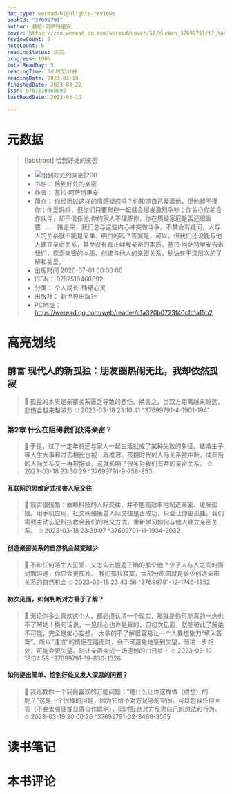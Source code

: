 ```yaml
---
doc_type: weread-highlights-reviews
bookId: "37699791"
author: 基拉·阿萨特里安
cover: https://cdn.weread.qq.com/weread/cover/57/YueWen_37699791/t7_YueWen_37699791.jpg
reviewCount: 0
noteCount: 6
readingStatus: 读完
progress: 100%
totalReadDay: 5
readingTime: 5小时33分钟
readingDate: 2023-03-18
finishedDate: 2023-03-22
isbn: 9787510460692
lastReadDate: 2023-03-19

---
```

# 元数据
> [!abstract] 恰到好处的亲密
> - ![ 恰到好处的亲密|200](https://cdn.weread.qq.com/weread/cover/57/YueWen_37699791/t7_YueWen_37699791.jpg)
> - 书名： 恰到好处的亲密
> - 作者： 基拉·阿萨特里安
> - 简介： 你经历过这样的情感疑惑吗？你知道自己爱着他，但他却不懂你；你爱妈妈，但你们只要聚在一起就会爆发激烈争吵；你关心你的合作伙伴，却不信任他;你的家人不理解你，你在质疑家庭是否还很重要......一路走来，我们总与这些内心冲突做斗争。不禁会有疑问，人与人的关系就不能是简单、明白的吗？答案是，可以。但我们还没能与他人建立亲密关系，甚至没有真正理解亲密的本质。基拉·阿萨特里安告诉我们，探索亲密的本质、创建与他人的亲密关系，秘诀在于深层次的了解和关爱。
> - 出版时间 2020-07-01 00:00:00
> - ISBN： 9787510460692
> - 分类： 个人成长-情绪心灵
> - 出版社： 新世界出版社
> - PC地址：https://weread.qq.com/web/reader/c1a320b0723f40cfc1a15b2

# 高亮划线

## 前言 现代人的新孤独：朋友圈热闹无比，我却依然孤寂

> 📌 孤独的本质是亲密关系匮乏导致的悲伤。换言之，当双方距离越来越远，悲伤会越来越浓烈 
> ⏱ 2023-03-18 23:10:41 ^37699791-4-1901-1941

### 第2章 什么在阻碍我们获得亲密？

> 📌 于是，过了一定年龄还与家人一起生活就成了某种失败的象征。结婚生子等人生大事和过去相比也被一再推迟。孩提时代的人际关系被中断，成年后的人际关系又一再被拖延，这就影响了很多对我们有益的亲密关系。 
> ⏱ 2023-03-18 23:30:29 ^37699791-9-758-853

#### 互联网的思维定式损害人际交往

> 📌 现实很残酷：依赖科技的人际交往，并不能高效率地制造亲密、缓解孤独。用手机应用、社交网络衡量人际交往是否成功，只会让你更孤独。我们需要主动忘记科技教会我们的社交方式，重新学习如何与他人建立亲密关系。 
> ⏱ 2023-03-18 23:39:07 ^37699791-11-1934-2032

#### 创造亲密关系的自然机会越变越少

> 📌 不和任何陌生人见面，又怎么去邂逅正确的那个他？少了人与人之间的面对面沟通，你只会更孤独。
我们孤独寂寞，大部分原因就是缺少创造亲密关系的自然机会 
> ⏱ 2023-03-18 23:43:58 ^37699791-12-1746-1852

#### 初次见面，如何判断对方善于了解？

> 📌 无论你多么喜欢这个人，都必须认清一个现实，那就是你可能真的一点也不了解她！换句话说，一见倾心也许是真的，但初次见面，就能彼此了解绝不可能，完全是痴心妄想。
太多的不了解很容易让一个人靠想象力“填入答案”。所以“速成”的情侣在碰面时，会不可避免地感到失望，而进一步相处，可能会更失望。别让亲密变成一场遗憾的白日梦！ 
> ⏱ 2023-03-19 18:34:58 ^37699791-19-836-1026

#### 如何提出简单、恰到好处又发人深思的问题？

> 📌 我再教你一个我最喜欢的万能问题：“是什么让你这样做（或想）的呢？”这是一个很棒的问题，因为它给予对方足够的空间，可以包容任何回答（不会太强硬或显得自作聪明），同时鼓励对方反思自己的想法和行为。 
> ⏱ 2023-03-19 20:00:26 ^37699791-32-3469-3565

# 读书笔记

# 本书评论
